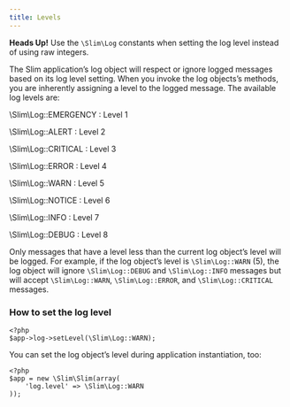 ```yaml
---
title: Levels
---
```


<div class="alert alert-info">
    <strong>Heads Up!</strong> Use the <code>\Slim\Log</code> constants when setting the log level instead
    of using raw integers.
</div>

The Slim application’s log object will respect or ignore logged messages based on its log level setting. When you
invoke the log objects’s methods, you are inherently assigning a level to the logged message.
The available log levels are:

\Slim\Log::EMERGENCY
: Level 1

\Slim\Log::ALERT
: Level 2

\Slim\Log::CRITICAL
: Level 3

\Slim\Log::ERROR
: Level 4

\Slim\Log::WARN
: Level 5

\Slim\Log::NOTICE
: Level 6

\Slim\Log::INFO
: Level 7

\Slim\Log::DEBUG
: Level 8

Only messages that have a level less than the current log object’s level will be logged. For example, if the log
object’s level is `\Slim\Log::WARN` (5), the log object will ignore `\Slim\Log::DEBUG` and `\Slim\Log::INFO` messages
but will accept `\Slim\Log::WARN`, `\Slim\Log::ERROR`, and `\Slim\Log::CRITICAL` messages.

### How to set the log level

    <?php
    $app->log->setLevel(\Slim\Log::WARN);

You can set the log object’s level during application instantiation, too:

    <?php
    $app = new \Slim\Slim(array(
        'log.level' => \Slim\Log::WARN
    ));
